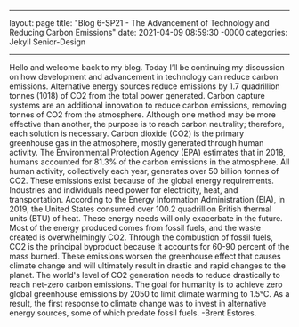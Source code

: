 ___

layout: page
title: "Blog 6-SP21 - The Advancement of Technology and Reducing Carbon Emissions"
date: 2021-04-09 08:59:30 -0000
categories: Jekyll Senior-Design

___

  Hello and welcome back to my blog. Today I’ll be continuing my discussion on how development and advancement in technology can reduce carbon emissions. Alternative energy sources reduce emissions by 1.7 quadrillion tonnes (1018) of CO2 from the total power generated. Carbon capture systems are an additional innovation to reduce carbon emissions, removing tonnes of CO2 from the atmosphere. Although one method may be more effective than another, the purpose is to reach carbon neutrality; therefore, each solution is necessary. 
  Carbon dioxide (CO2) is the primary greenhouse gas in the atmosphere, mostly generated through human activity. The Environmental Protection Agency (EPA) estimates that in 2018, humans accounted for 81.3% of the carbon emissions in the atmosphere. All human activity, collectively each year, generates over 50 billion tonnes of CO2. These emissions exist because of the global energy requirements. Industries and individuals need power for electricity, heat, and transportation. According to the Energy Information Administration (EIA), in 2019, the United States consumed over 100.2 quadrillion British thermal units (BTU) of heat. These energy needs will only exacerbate in the future.
  Most of the energy produced comes from fossil fuels, and the waste created is overwhelmingly CO2.  Through the combustion of fossil fuels, CO2 is the principal byproduct because it accounts for 60-90 percent of the mass burned. These emissions worsen the greenhouse effect that causes climate change and will ultimately result in drastic and rapid changes to the planet. The world's level of CO2 generation needs to reduce drastically to reach net-zero carbon emissions. The goal for humanity is to achieve zero global greenhouse emissions by 2050 to limit climate warming to 1.5℃. As a result, the first response to climate change was to invest in alternative energy sources, some of which predate fossil fuels. -Brent Estores.  
